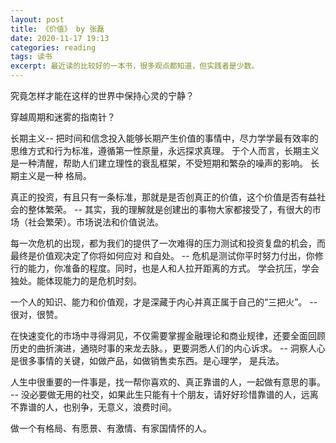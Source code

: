 ```yaml
---
layout: post
title: 《价值》 by 张磊
date: 2020-11-17 19:13
categories: reading
tags: 读书
excerpt: 最近读的比较好的一本书，很多观点都知道，但实践者是少数。
---
```


 


究竟怎样才能在这样的世界中保持心灵的宁静？

穿越周期和迷雾的指南针？

长期主义-- 把时间和信念投入能够长期产生价值的事情中，尽力学学最有效率的思维方式和行为标准，遵循第一性原量，永远探求真理。
于个人而言，长期主义是一种清醒，帮助人们建立理性的衰乱框架，不受短期和繁杂的噪声的影响。 长期主义是一种 格局。

真正的投资，有且只有一条标准，那就是是否创真正的价值，这个价值是否有益社会的整体繁荣。
-- 其实，我的理解就是创建出的事物大家都接受了，有很大的市场（社会繁荣）。市场说法和价值说法。

每一次危机的出现，都为我们的提供了一次难得的压力测试和投资复盘的机会，而最终是价值观决定了你将如何应对 和自处。
-- 危机是测试你平时努力付出，你修行的能力，你准备的程度。同时，也是人和人拉开距离的方式。 学会抗压，学会独处。能体现能力的是危机时刻。

一个人的知识、能力和价值观，才是深藏于内心并真正属于自己的“三把火”。
-- 很对，很赞。

在快速变化的市场中寻得洞见，不仅需要掌握金融理论和商业规律，还要全面回顾历史的曲折演进，通晓时事的来龙去脉。，更要洞悉人们的内心诉求。
-- 洞察人心是很多事情的关键，如做产品，如做销售卖东西。是心理学， 是兵法。

人生中很重要的一件事是，找一帮你喜欢的、真正靠谱的人，一起做有意思的事。
-- 没必要做无用的社交，如果此生只能有十个朋友，请好好珍惜靠谱的人，远离不靠谱的人，也别争，无意义，浪费时间。

做一个有格局、有愿景、有激情、有家国情怀的人。



